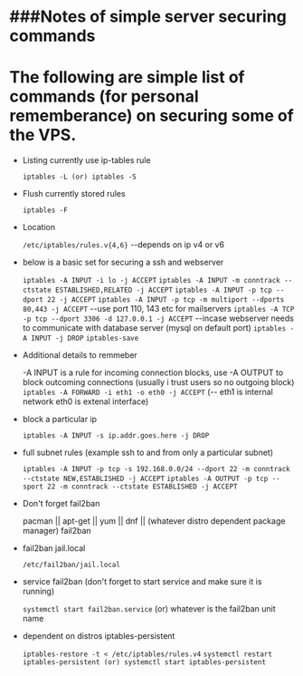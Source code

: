 ###Notes of simple server securing commands
===========================================

# The following are simple list of commands (for personal rememberance) on securing some of the VPS.

* Listing currently use ip-tables rule

    `iptables -L (or) iptables -S`

* Flush currently stored rules 

    `iptables -F`

* Location

    `/etc/iptables/rules.v{4,6}`  --depends on ip v4 or v6

* below is a basic set for securing a ssh and webserver 

    `iptables -A INPUT -i lo -j ACCEPT`
    `iptables -A INPUT -m conntrack --ctstate ESTABLISHED,RELATED -j ACCEPT`
    `iptables -A INPUT -p tcp --dport 22 -j ACCEPT`
    `iptables -A INPUT -p tcp -m multiport --dports 80,443 -j ACCEPT`
    --use port 110, 143 etc for mailservers
    `iptables -A TCP -p tcp --dport 3306 -d 127.0.0.1 -j ACCEPT`  --incase webserver needs to communicate with database server (mysql on default port)
    `iptables -A INPUT -j DROP`
    `iptables-save `

* Additional details to remmeber

   -A INPUT is a rule for incoming connection blocks, 
   use -A OUTPUT to block outcoming connections (usually i trust users so no outgoing block)
   `iptables -A FORWARD -i eth1 -o eth0 -j ACCEPT` (-- eth1 is internal network eth0 is extenal interface)

* block a particular ip

   `iptables -A INPUT -s ip.addr.goes.here -j DROP`

* full subnet rules (example ssh to and from only a particular subnet)

   `iptables -A INPUT -p tcp -s 192.168.0.0/24 --dport 22 -m conntrack --ctstate NEW,ESTABLISHED -j ACCEPT`
   `iptables -A OUTPUT -p tcp --sport 22 -m conntrack --ctstate ESTABLISHED -j ACCEPT`

* Don't forget fail2ban

     pacman || apt-get || yum || dnf || (whatever distro dependent package manager) fail2ban

* fail2ban  jail.local

     `/etc/fail2ban/jail.local `

* service fail2ban (don't forget to start service and make sure it is running)

     `systemctl start fail2ban.service`  (or) whatever is the fail2ban unit name

* dependent on distros iptables-persistent 

     `iptables-restore -t < /etc/iptables/rules.v4`
     `systemctl restart iptables-persistent (or) systemctl start iptables-persistent`

